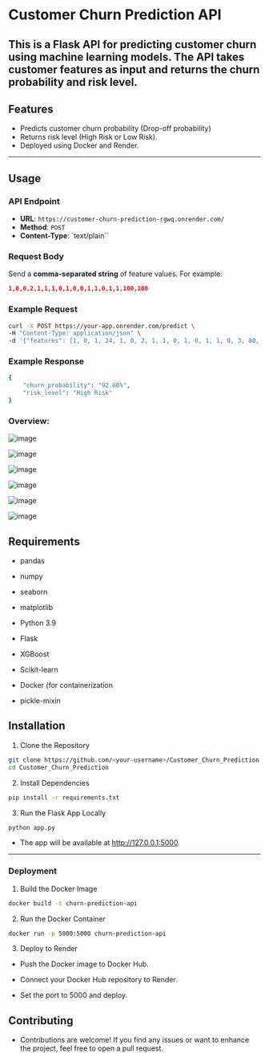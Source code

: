 # Customer Churn Prediction API 

This is a Flask API for predicting customer churn using machine learning models. The API takes customer features as input and returns the churn probability and risk level.
---

## Features
- Predicts customer churn probability (Drop-off probability)
- Returns risk level (High Risk or Low Risk).
- Deployed using Docker and Render.

---

## Usage

### API Endpoint
- **URL**: `https://customer-churn-prediction-rgwq.onrender.com/`
- **Method**: `POST`
- **Content-Type**: `text/plain``

### Request Body
Send a **comma-separated string** of feature values. For example:
```json 
1,0,0,2,1,1,1,0,1,0,0,1,1,0,1,1,100,100
```

### Example Request

```bash
curl -X POST https://your-app.onrender.com/predict \
-H "Content-Type: application/json" \
-d '{"features": [1, 0, 1, 24, 1, 0, 2, 1, 1, 0, 1, 0, 1, 1, 0, 3, 80, 1500]}'
```
### Example Response

```bash
{
    "churn_probability": "92.68%",
    "risk_level": "High Risk"
}
```

### Overview:

![image](https://github.com/user-attachments/assets/e6404cbf-c7b0-42cf-a507-4ff8ee39430e)


![image](https://github.com/user-attachments/assets/34040d6e-8014-4ce5-b8d6-6620b69cb141)


![image](https://github.com/user-attachments/assets/aa7aebf1-e0da-4103-8e93-bc2eeb7b9513)


![image](https://github.com/user-attachments/assets/4015891b-0276-489b-a4bc-9706e8290c85)


![image](https://github.com/user-attachments/assets/ae58269c-524c-4367-b22a-1fcb2ff345e4)


![image](https://github.com/user-attachments/assets/60737f58-6fd9-4059-aac9-ba4be5608a73)


## Requirements 
- pandas

- numpy

- seaborn

- matplotlib

- Python 3.9

- Flask

- XGBoost

- Scikit-learn

- Docker (for containerization

- pickle-mixin

## Installation
1. Clone the Repository
```bash
git clone https://github.com/<your-username>/Customer_Churn_Prediction.git
cd Customer_Churn_Prediction
```

2. Install Dependencies
```bash
pip install -r requirements.txt
```

3. Run the Flask App Locally
```bash
python app.py
```

- The app will be available at http://127.0.0.1:5000.

---
### Deployment
1. Build the Docker Image
```bash
docker build -t churn-prediction-api
```

2. Run the Docker Container
```bash
docker run -p 5000:5000 churn-prediction-api
```

3. Deploy to Render
- Push the Docker image to Docker Hub.
- Connect your Docker Hub repository to Render.

- Set the port to 5000 and deploy.

## Contributing
- Contributions are welcome! If you find any issues or want to enhance the project, feel free to open a pull request.



